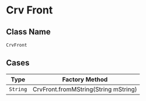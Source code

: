 
# Crv Front

## Class Name

`CrvFront`

## Cases

| Type | Factory Method |
|  --- | --- |
| `String` | CrvFront.fromMString(String mString) |

